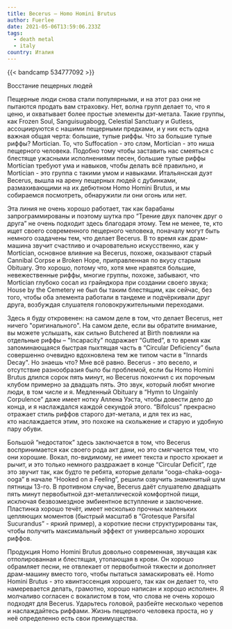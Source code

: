 ```yaml
---
title: Becerus — Homo Homini Brutus
author: Fuerlee
date: 2021-05-06T13:59:06.233Z
tags:
  - death metal
  - italy
country: Италия
---
```

{{< bandcamp 534777092 >}}

Восстание пещерных людей



Пещерные люди снова стали популярными, и на этот раз они не пытаются продать вам страховку. Нет, волна групп делает то, что я ценю, и охватывает более простые элементы дэт-метала. Такие группы, как Frozen Soul, Sanguisugabogg, Celestial Sanctuary и Gutless, ассоциируются с нашими пещерными предками, и у них есть одна важная общая черта: большие, тупые риффы. Что за большие тупые риффы? Mortician. То, что Suffocation - это слэм, Mortician - это ниша пещерного человека. Подобно тому чтобы заставить нас смеяться с блестяще ужасными исполнениями песен, большие тупые риффы Mortician требуют ума и навыков, чтобы делать всё правильно, и Mortician - это группа с такими умом и навыками. Итальянская дуэт Becerus, вышла на арену пещерных людей с дубинками, размахивающими на их дебютном Homo Homini Brutus, и мы собираемся посмотреть, обнаружили ли они огонь или нет.



Эта линия не очень хорошо работает, так как барабаны запрограммированы и поэтому шутка про “Трение двух палочек друг о друга” не очень подходит здесь благодаря этому. Тем не менее, те, кто ищет своего современного пещерного человека, поначалу могут быть немного озадачены тем, что делает Becerus. В то время как драм-машина звучит счастливо и очаровательно искусственно, как у Mortician, основное влияние на Becerus, похоже, оказывают старый Cannibal Corpse и Broken Hope, приправленная по вкусу старым Obituary. Это хорошо, потому что, хотя мне нравятся большие, невежественные риффы, многие группы, похоже, забывают, что Mortician глубоко сосал из грайндкора при создании своего звука; House by the Cemetery не был бы таким блестящим, как сейчас, без того, чтобы оба элемента работали в тандеме и подчёркивали друг друга, возбуждая слушателя головокружительными переходами.



Здесь я буду откровенен: на самом деле в том, что делает Becerus, нет ничего "оригинального". На самом деле, если вы обратите внимание, вы можете услышать, как сильно Butchered at Birth повлияли на отдельные риффы – "Incapacity" подражает “Gutted”, в то время как запоминающаяся быстрая пыхтящая часть в “Circular Deficiency” была совершенно очевидно вдохновлена тем же типом части в "Innards Decay". Но знаешь что? Мне всё равно. Becerus - это весело, и отсутствие разнообразия было бы проблемой, если бы Homo Homini Brutus длился сорок пять минут, но Becerus покончил с их порочным клубом примерно за двадцать пять. Это звук, который любят многие люди, в том числе и я. Медленный Obituary в “Hymn to Ungainly Corpulence” даже имеет нотку Аллена Уэста, чтобы довести дело до конца, и я наслаждался каждой секундой этого. “Bifolcus” прекрасно отражает стиль риффов старого дэт-метала, и для тех из нас, кто наслаждается этим, это похоже на скольжение и старую и удобную пару обуви.



Большой “недостаток” здесь заключается в том, что Becerus воспринимается как своего рода акт дани, но это смягчается тем, что они хорошие. Вокал, по-видимому, не имеет текста и просто хрюкает и рычит, и это только немного раздражает в конце “Circular Deficit”, где это звучит так, как будто те ребята, которые делали “ooga-chaka-ooga-ooga” в начале “Hooked on a Feeling”, решили озвучить знаменитый шум пятницы 13-го. В противном случае, Becerus даёт слушателю двадцать пять минут первобытной дэт-металлической комфортной пищи, исключая безвозмездное эмбиентное вступление и заключение. Пластинка хорошо течёт, имеет несколько прочных маленьких цепляющих моментов (быстрый масштаб в “Grotesque Parsifal Sucurandus” - яркий пример), а короткие песни структурированы так, чтобы получить максимальный эффект от универсально хороших риффов.



Продукция Homo Homini Brutus довольно современная, звучащая как отполированная и блестящая, утопающая в крови. Он хорошо обрамляет песни, не отвлекает от первобытной тяжести и дополняет драм-машину вместо того, чтобы пытаться замаскировать её. Homo Homini Brutus - это квинтэссенция хорошего, так как он делает то, что намеревается делать, грамотно, хорошо написан и хорошо исполнен. Я молчаливо согласен с вокалистом в том, что слова не очень хорошо подходят для Becerus. Ударьтесь головой, разбейте несколько черепов и наслаждайтесь риффами. Жизнь пещерного человека проста, но у неё определенно есть свои преимущества.